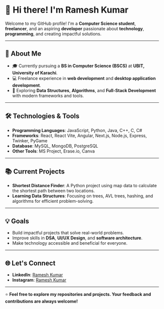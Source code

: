 # 👋 Hi there! I'm Ramesh Kumar  

Welcome to my GitHub profile! I'm a **Computer Science student**, **freelancer**, and an aspiring **developer** passionate about **technology**, **programming**, and creating impactful solutions.  

---

## 🌟 About Me  

- 🎓 Currently pursuing a **BS in Computer Science (BSCS)** at **UBIT, University of Karachi**.  
- 💻 Freelance experience in **web development** and **desktop application development**.  
- 🌱 Exploring **Data Structures**, **Algorithms**, and **Full-Stack Development** with modern frameworks and tools.  

---

## 🛠️ Technologies & Tools  

- **Programming Languages**: JavaScript, Python, Java, C++, C, C#  
- **Frameworks**: React, React Vite, Angular, Next.js, Node.js, Express, Twinker, PyGame  
- **Database**: MySQL, MongoDB, PostgreSQL  
- **Other Tools**: MS Project, Erase.io, Canva  

---

## 📚 Current Projects  

- **Shortest Distance Finder**: A Python project using map data to calculate the shortest path between two locations.  
- **Learning Data Structures**: Focusing on trees, AVL trees, hashing, and algorithms for efficient problem-solving.  

---

## 💡 Goals  

- Build impactful projects that solve real-world problems.  
- Improve skills in **DSA**, **UI/UX Design**, and **software architecture**.  
- Make technology accessible and beneficial for everyone.  

---

## 🌐 Let's Connect  
  
- **LinkedIn**: [Ramesh Kumar](https://www.linkedin.com/in/ramesh-kumar-a0349a239/) 
- **Instagram**: [Ramesh Kumar](https://www.instagram.com/r.k_jogani/)

---

⭐ **Feel free to explore my repositories and projects. Your feedback and contributions are always welcome!**  
